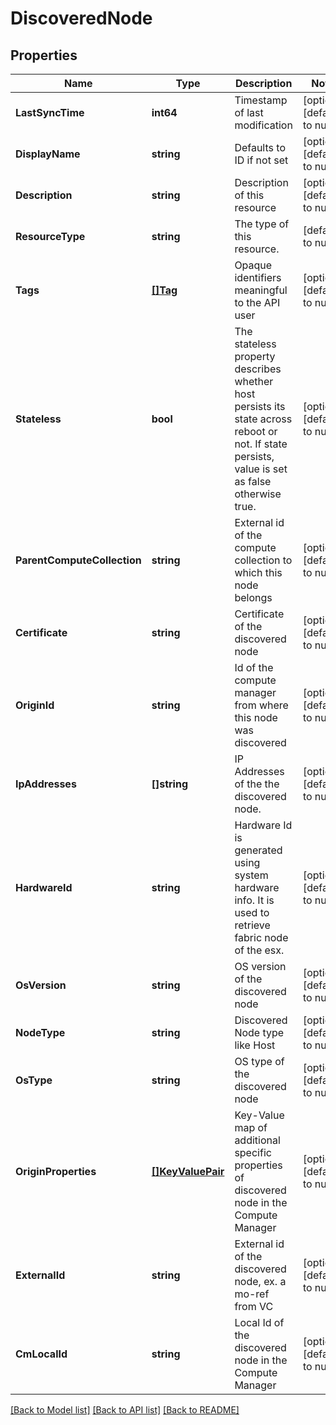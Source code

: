 # DiscoveredNode

## Properties
Name | Type | Description | Notes
------------ | ------------- | ------------- | -------------
**LastSyncTime** | **int64** | Timestamp of last modification | [optional] [default to null]
**DisplayName** | **string** | Defaults to ID if not set | [optional] [default to null]
**Description** | **string** | Description of this resource | [optional] [default to null]
**ResourceType** | **string** | The type of this resource. | [default to null]
**Tags** | [**[]Tag**](Tag.md) | Opaque identifiers meaningful to the API user | [optional] [default to null]
**Stateless** | **bool** | The stateless property describes whether host persists its state across reboot or not. If state persists, value is set as false otherwise true. | [optional] [default to null]
**ParentComputeCollection** | **string** | External id of the compute collection to which this node belongs | [optional] [default to null]
**Certificate** | **string** | Certificate of the discovered node | [optional] [default to null]
**OriginId** | **string** | Id of the compute manager from where this node was discovered | [optional] [default to null]
**IpAddresses** | **[]string** | IP Addresses of the the discovered node. | [optional] [default to null]
**HardwareId** | **string** | Hardware Id is generated using system hardware info. It is used to retrieve fabric node of the esx. | [optional] [default to null]
**OsVersion** | **string** | OS version of the discovered node | [optional] [default to null]
**NodeType** | **string** | Discovered Node type like Host | [optional] [default to null]
**OsType** | **string** | OS type of the discovered node | [optional] [default to null]
**OriginProperties** | [**[]KeyValuePair**](KeyValuePair.md) | Key-Value map of additional specific properties of discovered node in the Compute Manager  | [optional] [default to null]
**ExternalId** | **string** | External id of the discovered node, ex. a mo-ref from VC | [optional] [default to null]
**CmLocalId** | **string** | Local Id of the discovered node in the Compute Manager | [optional] [default to null]

[[Back to Model list]](../README.md#documentation-for-models) [[Back to API list]](../README.md#documentation-for-api-endpoints) [[Back to README]](../README.md)

